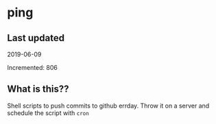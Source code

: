 # ping

## Last updated
2019-06-09

Incremented: 806

## What is this??
Shell scripts to push commits to github errday. Throw it on a server and schedule the script with `cron`
